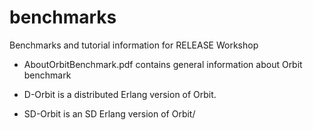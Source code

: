 benchmarks
==========

Benchmarks and tutorial information for RELEASE Workshop

* AboutOrbitBenchmark.pdf contains general information about Orbit benchmark

* D-Orbit is a distributed Erlang version of Orbit.

* SD-Orbit is an SD Erlang version of Orbit/